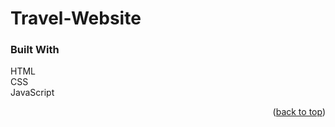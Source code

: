 # Travel-Website

### Built With

HTML <br/>
CSS <br/>
JavaScript <br/>
<p align="right">(<a href="#top">back to top</a>)</p>
